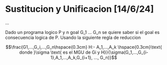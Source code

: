 # Sustitucion y Unificacion [14/6/24]
...

Dado un programa logico P y n goal G_1 ... G_n se quiere saber si el goal es consecuencia logica de P.
Usando la siguiente regla de reduccion

$$\frac{G1,...,G_i,...,G_n\hspace{0.3cm} H:- A_1,...,A_k \hspace{0.3cm}\text{ donde }\sigma \text{ es el MGU de Gi y H}}{\sigma(G_1,...,G_{i-1},A_1,...,A_k,G_{i+1}, ..., G_n)}$$
